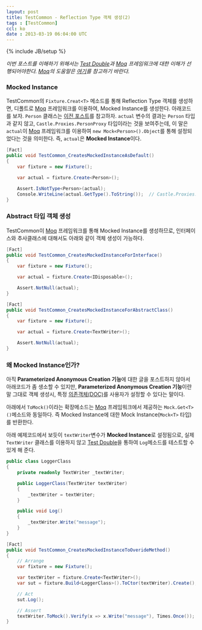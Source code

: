 ```yaml
---
layout: post
title: TestCommon - Reflection Type 객체 생성(2)
tags : [TestCommon]
ccl: ko
date : 2013-03-19 06:04:00 UTC
---
```

{% include JB/setup %}

*이번 포스트를 이해하기 위해서는 [Test Double]과 [Moq] 프레임워크에 대한 이해가 선행되어야한다.
[Moq]의 도움말은 [여기](https://code.google.com/p/moq/wiki/QuickStart)를 참고하기 바란다.*

### Mocked Instance
TestCommon의 `Fixture.Creat<T>` 메소드를 통해 Reflection Type 객체를 생성하면,
디폴트로 [Moq] 프레임워크를 이용하여, Mocked Instance를 생성한다. 아래코드를 보자.
`Person` 클래스는 [이전 포스트](/TestCommon-Reflection-Type-객체-생성-1)를 참고하자.
`actual` 변수의 결과는 `Person` 타입과 같지 않고, `Castle.Proxies.PersonProxy` 타입이라는 것을 보여주는데,
이 말은 `actual`이 [Moq] 프레임워크를 이용하여 `new Mock<Person>().Object`를 통해 설정되었다는 것을 의미한다.
즉, `actual`은 **Mocked Instance**이다.


```c#
[Fact]
public void TestCommon_CreatesMockedInstanceAsDefault()
{
    var fixture = new Fixture();

    var actual = fixture.Create<Person>();

    Assert.IsNotType<Person>(actual);
    Console.WriteLine(actual.GetType().ToString());  // Castle.Proxies.PersonProxy
}
```

<!-- break -->

### Abstract 타입 객체 생성
TestCommon이 [Moq] 프레임워크를 통해 Mocked Instance를 생성하므로, 인터페이스와 추사클래스에 대해서도 아래와 같이 객체 생성이 가능하다.

```c#
[Fact]
public void TestCommon_CreatesMockedInstanceForInterface()
{
    var fixture = new Fixture();

    var actual = fixture.Create<IDisposable>();

    Assert.NotNull(actual);
}

[Fact]
public void TestCommon_CreatesMockedInstanceForAbstractClass()
{
    var fixture = new Fixture();

    var actual = fixture.Create<TextWriter>();

    Assert.NotNull(actual);
}
```

### 왜 Mocked Instance인가?
아직 **Parameterized Anonymous Creation 기능**에 대한 글을 포스트하지 않아서 아래코드가 좀 생소할 수 있지만,
**Parameterized Anonymous Creation 기능**이란 말 그대로 객체 생성시, 특정 [의존객체(DOC)][DOC]를 사용자가 설정할 수 있다는 말이다.

아래에서 `ToMock()`이라는 확장메소드는 [Moq] 프레임워크에서 제공하는 `Mock.Get<T>()`메소드와 동일하다.
즉 Mocked Instance에 대한 Mock Instance(`Mock<T>` 타입)를 반환한다.

아래 예제코드에서 보듯이 `textWriter`변수가 **Mocked Instance**로 설정됨으로,
실제 `TextWriter` 클래스를 이용하지 않고 [Test Double]을 통하여 `Log`메소드를 테스트할 수 있게 해 준다.

```c#
public class LoggerClass
{
    private readonly TextWriter _textWriter;

    public LoggerClass(TextWriter textWriter)
    {
        _textWriter = textWriter;
    }

    public void Log()
    {
        _textWriter.Write("message");
    }
}

[Fact]
public void TestCommon_CreatesMockedInstanceToOverideMethod()
{
    // Arrange
    var fixture = new Fixture();

    var textWriter = fixture.Create<TextWriter>();
    var sut = fixture.Build<LoggerClass>().ToCtor(textWriter).Create();

    // Act
    sut.Log();

    // Assert
    textWriter.ToMock().Verify(x => x.Write("message"), Times.Once());
}
```


[Test Double]: http://xunitpatterns.com/Using%20Test%20Doubles.html
[Moq]: https://github.com/Moq/moq4
[DOC]: http://xunitpatterns.com/DOC.html
